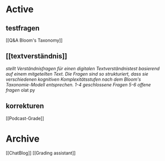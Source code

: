 # Active
## testfragen
[[Q&A Bloom's Taxonomy]] 
## [[textverständnis]]
*stellt Verständnisfragen für einen digitalen Textverständnistest basierend auf einem mitgeteilten Text. Die Fragen sind so strukturiert, dass sie verschiedenen kognitiven Komplexitätsstufen nach dem Bloom's Taxonomie-Modell entsprechen. 1-4 geschlossene Fragen 5-6 offene fragen*
olat py

## korrekturen
[[Podcast-Grade]]
# Archive



[[ChatBlog]]
[[Grading assistant]]

